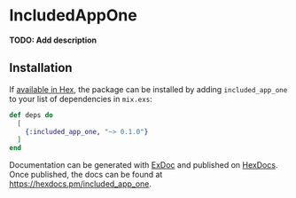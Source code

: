 # IncludedAppOne

**TODO: Add description**

## Installation

If [available in Hex](https://hex.pm/docs/publish), the package can be installed
by adding `included_app_one` to your list of dependencies in `mix.exs`:

```elixir
def deps do
  [
    {:included_app_one, "~> 0.1.0"}
  ]
end
```

Documentation can be generated with [ExDoc](https://github.com/elixir-lang/ex_doc)
and published on [HexDocs](https://hexdocs.pm). Once published, the docs can
be found at <https://hexdocs.pm/included_app_one>.

